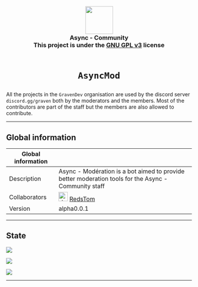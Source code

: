 <h3 align="center">
  <img src="https://avatars.githubusercontent.com/u/78621926?s=200&v=4" width="75"><br/>
  Async - Community<br/>
  This project is under the <a href="https://choosealicense.com/licenses/gpl-3.0/">GNU GPL v3</a> license<br/><br/>
</h3>

# <p align="center">`AsyncMod`</p>

All the projects in the <code>GravenDev</code> organisation are used by the discord server <code>
discord.gg/graven</code> both by the moderators and the members.
Most of the contributors are part of the staff but the members are also allowed to contribute.

---

## Global information

| Global information |  |
| --- | --- |
| Description        | Async - Modération is a bot aimed to provide better moderation tools for the Async - Community staff |
| Collaborators      | <img src="https://avatars.githubusercontent.com/u/44524788?v=4" alt="drawing" width="25"/> [RedsTom](https://github.com/RedsTom) |
| Version            | alpha0.0.1 |

---

## State

![](https://img.shields.io/badge/State-In_development-yellow?style=for-the-badge)

![](https://img.shields.io/github/issues/GravenDev/AsyncMod?style=for-the-badge)

![](https://img.shields.io/github/issues-pr/GravenDev/AsyncMod?style=for-the-badge)

---
